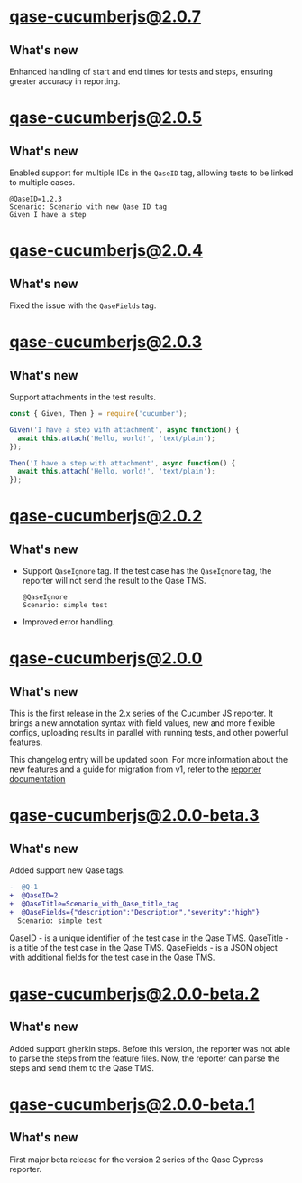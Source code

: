 # qase-cucumberjs@2.0.7

## What's new

Enhanced handling of start and end times for tests and steps, ensuring greater accuracy in reporting.

# qase-cucumberjs@2.0.5

## What's new

Enabled support for multiple IDs in the `QaseID` tag, allowing tests to be linked to multiple cases.

```gherkin
@QaseID=1,2,3
Scenario: Scenario with new Qase ID tag
Given I have a step
```

# qase-cucumberjs@2.0.4

## What's new

Fixed the issue with the `QaseFields` tag.

# qase-cucumberjs@2.0.3

## What's new

Support attachments in the test results.

```js
const { Given, Then } = require('cucumber');

Given('I have a step with attachment', async function() {
  await this.attach('Hello, world!', 'text/plain');
});

Then('I have a step with attachment', async function() {
  await this.attach('Hello, world!', 'text/plain');
});
```

# qase-cucumberjs@2.0.2

## What's new

- Support `QaseIgnore` tag. If the test case has the `QaseIgnore` tag, the reporter will not send the result to the Qase
  TMS.

    ```cucumber
    @QaseIgnore
    Scenario: simple test
    ```

- Improved error handling.

# qase-cucumberjs@2.0.0

## What's new

This is the first release in the 2.x series of the Cucumber JS reporter.
It brings a new annotation syntax with field values,
new and more flexible configs, uploading results in parallel with running tests,
and other powerful features.

This changelog entry will be updated soon.
For more information about the new features and a guide for migration from v1, refer to the
[reporter documentation](https://github.com/qase-tms/qase-javascript/tree/main/qase-cucumberjs#readme)

# qase-cucumberjs@2.0.0-beta.3

## What's new

Added support new Qase tags.

```diff
-  @Q-1
+  @QaseID=2
+  @QaseTitle=Scenario_with_Qase_title_tag
+  @QaseFields={"description":"Description","severity":"high"}
  Scenario: simple test
```

QaseID - is a unique identifier of the test case in the Qase TMS.
QaseTitle - is a title of the test case in the Qase TMS.
QaseFields - is a JSON object with additional fields for the test case in the Qase TMS.

# qase-cucumberjs@2.0.0-beta.2

## What's new

Added support gherkin steps.
Before this version, the reporter was not able to parse the steps from the feature files.
Now, the reporter can parse the steps and send them to the Qase TMS.

# qase-cucumberjs@2.0.0-beta.1

## What's new

First major beta release for the version 2 series of the Qase Cypress reporter.
